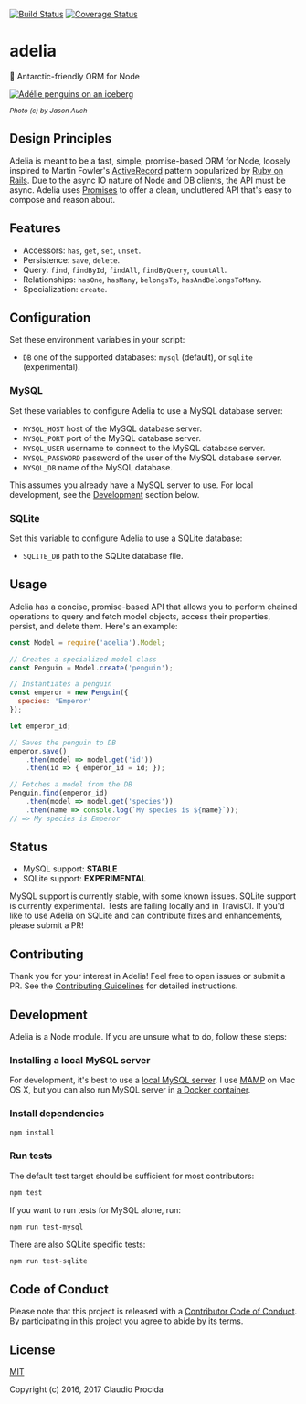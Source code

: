 [![Build Status](https://travis-ci.org/emeraldion/adelia.svg?branch=master)](https://travis-ci.org/emeraldion/adelia)
[![Coverage Status](https://coveralls.io/repos/github/emeraldion/adelia/badge.svg?branch=master)](https://coveralls.io/github/emeraldion/adelia?branch=master)

# adelia

:penguin: Antarctic-friendly ORM for Node

[![Adélie penguins on an iceberg](https://c3.staticflickr.com/4/3426/3212303306_aed5d043e5_z.jpg)](https://www.flickr.com/photos/10004136@N05/3212303306)

_<small>Photo (c) by Jason Auch</small>_

## Design Principles

Adelia is meant to be a fast, simple, promise-based ORM for Node, loosely inspired to Martin Fowler's [ActiveRecord](http://www.martinfowler.com/eaaCatalog/activeRecord.html) pattern popularized by [Ruby on Rails](http://rubyonrails.org/). Due to the async IO nature of Node and DB clients, the API must be async. Adelia uses [Promises](https://promisesaplus.com/) to offer a clean, uncluttered API that's easy to compose and reason about.

## Features

* Accessors: `has`, `get`, `set`, `unset`.
* Persistence: `save`, `delete`.
* Query: `find`, `findById`, `findAll`, `findByQuery`, `countAll`.
* Relationships: `hasOne`, `hasMany`, `belongsTo`, `hasAndBelongsToMany`.
* Specialization: `create`.

## Configuration

Set these environment variables in your script:

* `DB` one of the supported databases: `mysql` (default), or `sqlite` (experimental).

### MySQL

Set these variables to configure Adelia to use a MySQL database server: 

* `MYSQL_HOST` host of the MySQL database server.
* `MYSQL_PORT` port of the MySQL database server.
* `MYSQL_USER` username to connect to the MySQL database server.
* `MYSQL_PASSWORD` password of the user of the MySQL database server.
* `MYSQL_DB` name of the MySQL database.

This assumes you already have a MySQL server to use. For local development, see the [Development](https://github.com/emeraldion/adelia/blob/master/README.md#development) section below.

### SQLite

Set this variable to configure Adelia to use a SQLite database:

* `SQLITE_DB` path to the SQLite database file.

## Usage

Adelia has a concise, promise-based API that allows you to perform chained operations to query and fetch model objects, access their properties, persist, and delete them. Here's an example:

```js
const Model = require('adelia').Model;

// Creates a specialized model class
const Penguin = Model.create('penguin');

// Instantiates a penguin
const emperor = new Penguin({
  species: 'Emperor'
});

let emperor_id;

// Saves the penguin to DB
emperor.save()
	.then(model => model.get('id'))
	.then(id => { emperor_id = id; });

// Fetches a model from the DB
Penguin.find(emperor_id)
	.then(model => model.get('species'))
	.then(name => console.log(`My species is ${name}`));
// => My species is Emperor
```

## Status

* MySQL support: **STABLE**
* SQLite support: **EXPERIMENTAL**

MySQL support is currently stable, with some known issues.
SQLite support is currently experimental. Tests are failing locally and in TravisCI. If you'd like to use Adelia on SQLite and can contribute fixes and enhancements, please submit a PR!

## Contributing

Thank you for your interest in Adelia! Feel free to open issues or submit a PR. See the [Contributing Guidelines](https://github.com/emeraldion/adelia/blob/master/CONTRIBUTING.md) for detailed instructions.

## Development

Adelia is a Node module. If you are unsure what to do, follow these steps:

### Installing a local MySQL server

For development, it's best to use a [local MySQL server](https://dev.mysql.com/doc/mysql-getting-started/). I use [MAMP](https://www.mamp.info/) on Mac OS X, but you can also run MySQL server in [a Docker container](https://hub.docker.com/r/mysql/mysql-server/).

### Install dependencies

```sh
npm install
```

### Run tests

The default test target should be sufficient for most contributors:

```sh
npm test
```

If you want to run tests for MySQL alone, run:

```sh
npm run test-mysql
```

There are also SQLite specific tests:

```sh
npm run test-sqlite
```

## Code of Conduct

Please note that this project is released with a [Contributor Code of Conduct](https://github.com/emeraldion/adelia/blob/master/CODE_OF_CONDUCT.md). By participating in this project you agree to abide by its terms.

## License

[MIT](https://opensource.org/licenses/MIT)

Copyright (c) 2016, 2017 Claudio Procida
